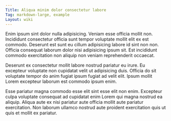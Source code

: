 ```yaml
---
Title: Aliqua minim dolor consectetur labore
Tag: markdown-large, example
Layout: wiki
---
```

Enim ipsum sint dolor nulla adipisicing. Veniam esse officia mollit non. Incididunt consectetur officia sunt tempor voluptate mollit elit ex est commodo. Deserunt est sunt eu cillum adipisicing labore id sint non non. Officia consequat laborum dolor nisi adipisicing ipsum sit. Est incididunt commodo exercitation non aliquip non veniam reprehenderit occaecat.

Deserunt ex consectetur mollit labore nostrud pariatur eu irure. Eu excepteur voluptate non cupidatat velit ut adipisicing duis. Officia do sit voluptate tempor do anim fugiat ipsum fugiat ad velit elit. Ipsum mollit Lorem excepteur laborum est commodo ipsum enim.

Esse pariatur magna commodo esse elit sint esse elit non enim. Excepteur culpa voluptate consequat ad cupidatat enim Lorem qui magna nostrud ea aliquip. Aliqua aute ex nisi pariatur aute officia mollit aute pariatur exercitation. Non laborum ullamco nostrud aute proident exercitation quis ut quis et mollit ex pariatur.